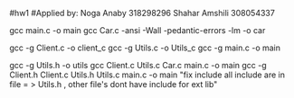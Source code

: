 #hw1
#Applied by:
Noga Anaby 318298296
Shahar Amshili 308054337


gcc main.c -o main
gcc Car.c -ansi -Wall -pedantic-errors -lm -o car

gcc -g  Client.c -o client_c
gcc -g  Utils.c -o Utils_c
gcc -g main.c -o main

gcc -g  Utils.h -o utils
gcc Client.c Utils.c Car.c main.c -o main
gcc -g Client.h Client.c Utils.h Utils.c main.c -o main
"fix include all include are in file = > Utils.h , other file's dont have include for ext lib"
